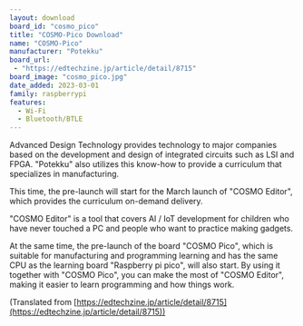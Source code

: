 ```yaml
---
layout: download
board_id: "cosmo_pico"
title: "COSMO-Pico Download"
name: "COSMO-Pico"
manufacturer: "Potekku"
board_url:
 - "https://edtechzine.jp/article/detail/8715"
board_image: "cosmo_pico.jpg"
date_added: 2023-03-01
family: raspberrypi
features:
  - Wi-Fi
  - Bluetooth/BTLE
---
```


Advanced Design Technology provides technology to major companies based on the development and design of integrated circuits such as LSI and FPGA. "Potekku" also utilizes this know-how to provide a curriculum that specializes in manufacturing.

This time, the pre-launch will start for the March launch of "COSMO Editor", which provides the curriculum on-demand delivery.

"COSMO Editor" is a tool that covers AI / IoT development for children who have never touched a PC and people who want to practice making gadgets.

At the same time, the pre-launch of the board "COSMO Pico", which is suitable for manufacturing and programming learning and has the same CPU as the learning board "Raspberry pi pico", will also start. By using it together with "COSMO Pico", you can make the most of "COSMO Editor", making it easier to learn programming and how things work.

(Translated from [https://edtechzine.jp/article/detail/8715](https://edtechzine.jp/article/detail/8715))